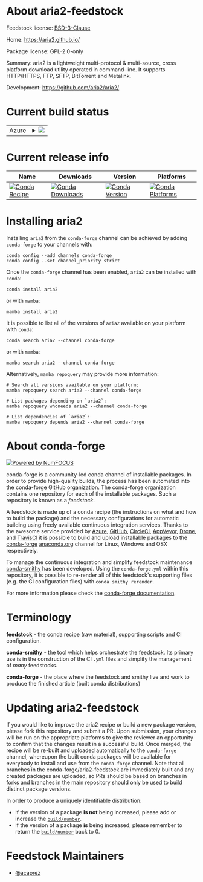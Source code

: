 About aria2-feedstock
=====================

Feedstock license: [BSD-3-Clause](https://github.com/conda-forge/aria2-feedstock/blob/main/LICENSE.txt)

Home: https://aria2.github.io/

Package license: GPL-2.0-only

Summary: aria2 is a lightweight multi-protocol & multi-source, cross platform download utility operated in command-line. It supports HTTP/HTTPS, FTP, SFTP, BitTorrent and Metalink.

Development: https://github.com/aria2/aria2/

Current build status
====================


<table>
    
  <tr>
    <td>Azure</td>
    <td>
      <details>
        <summary>
          <a href="https://dev.azure.com/conda-forge/feedstock-builds/_build/latest?definitionId=13284&branchName=main">
            <img src="https://dev.azure.com/conda-forge/feedstock-builds/_apis/build/status/aria2-feedstock?branchName=main">
          </a>
        </summary>
        <table>
          <thead><tr><th>Variant</th><th>Status</th></tr></thead>
          <tbody><tr>
              <td>linux_64</td>
              <td>
                <a href="https://dev.azure.com/conda-forge/feedstock-builds/_build/latest?definitionId=13284&branchName=main">
                  <img src="https://dev.azure.com/conda-forge/feedstock-builds/_apis/build/status/aria2-feedstock?branchName=main&jobName=linux&configuration=linux%20linux_64_" alt="variant">
                </a>
              </td>
            </tr><tr>
              <td>osx_64</td>
              <td>
                <a href="https://dev.azure.com/conda-forge/feedstock-builds/_build/latest?definitionId=13284&branchName=main">
                  <img src="https://dev.azure.com/conda-forge/feedstock-builds/_apis/build/status/aria2-feedstock?branchName=main&jobName=osx&configuration=osx%20osx_64_" alt="variant">
                </a>
              </td>
            </tr>
          </tbody>
        </table>
      </details>
    </td>
  </tr>
</table>

Current release info
====================

| Name | Downloads | Version | Platforms |
| --- | --- | --- | --- |
| [![Conda Recipe](https://img.shields.io/badge/recipe-aria2-green.svg)](https://anaconda.org/conda-forge/aria2) | [![Conda Downloads](https://img.shields.io/conda/dn/conda-forge/aria2.svg)](https://anaconda.org/conda-forge/aria2) | [![Conda Version](https://img.shields.io/conda/vn/conda-forge/aria2.svg)](https://anaconda.org/conda-forge/aria2) | [![Conda Platforms](https://img.shields.io/conda/pn/conda-forge/aria2.svg)](https://anaconda.org/conda-forge/aria2) |

Installing aria2
================

Installing `aria2` from the `conda-forge` channel can be achieved by adding `conda-forge` to your channels with:

```
conda config --add channels conda-forge
conda config --set channel_priority strict
```

Once the `conda-forge` channel has been enabled, `aria2` can be installed with `conda`:

```
conda install aria2
```

or with `mamba`:

```
mamba install aria2
```

It is possible to list all of the versions of `aria2` available on your platform with `conda`:

```
conda search aria2 --channel conda-forge
```

or with `mamba`:

```
mamba search aria2 --channel conda-forge
```

Alternatively, `mamba repoquery` may provide more information:

```
# Search all versions available on your platform:
mamba repoquery search aria2 --channel conda-forge

# List packages depending on `aria2`:
mamba repoquery whoneeds aria2 --channel conda-forge

# List dependencies of `aria2`:
mamba repoquery depends aria2 --channel conda-forge
```


About conda-forge
=================

[![Powered by
NumFOCUS](https://img.shields.io/badge/powered%20by-NumFOCUS-orange.svg?style=flat&colorA=E1523D&colorB=007D8A)](https://numfocus.org)

conda-forge is a community-led conda channel of installable packages.
In order to provide high-quality builds, the process has been automated into the
conda-forge GitHub organization. The conda-forge organization contains one repository
for each of the installable packages. Such a repository is known as a *feedstock*.

A feedstock is made up of a conda recipe (the instructions on what and how to build
the package) and the necessary configurations for automatic building using freely
available continuous integration services. Thanks to the awesome service provided by
[Azure](https://azure.microsoft.com/en-us/services/devops/), [GitHub](https://github.com/),
[CircleCI](https://circleci.com/), [AppVeyor](https://www.appveyor.com/),
[Drone](https://cloud.drone.io/welcome), and [TravisCI](https://travis-ci.com/)
it is possible to build and upload installable packages to the
[conda-forge](https://anaconda.org/conda-forge) [anaconda.org](https://anaconda.org/)
channel for Linux, Windows and OSX respectively.

To manage the continuous integration and simplify feedstock maintenance
[conda-smithy](https://github.com/conda-forge/conda-smithy) has been developed.
Using the ``conda-forge.yml`` within this repository, it is possible to re-render all of
this feedstock's supporting files (e.g. the CI configuration files) with ``conda smithy rerender``.

For more information please check the [conda-forge documentation](https://conda-forge.org/docs/).

Terminology
===========

**feedstock** - the conda recipe (raw material), supporting scripts and CI configuration.

**conda-smithy** - the tool which helps orchestrate the feedstock.
                   Its primary use is in the construction of the CI ``.yml`` files
                   and simplify the management of *many* feedstocks.

**conda-forge** - the place where the feedstock and smithy live and work to
                  produce the finished article (built conda distributions)


Updating aria2-feedstock
========================

If you would like to improve the aria2 recipe or build a new
package version, please fork this repository and submit a PR. Upon submission,
your changes will be run on the appropriate platforms to give the reviewer an
opportunity to confirm that the changes result in a successful build. Once
merged, the recipe will be re-built and uploaded automatically to the
`conda-forge` channel, whereupon the built conda packages will be available for
everybody to install and use from the `conda-forge` channel.
Note that all branches in the conda-forge/aria2-feedstock are
immediately built and any created packages are uploaded, so PRs should be based
on branches in forks and branches in the main repository should only be used to
build distinct package versions.

In order to produce a uniquely identifiable distribution:
 * If the version of a package **is not** being increased, please add or increase
   the [``build/number``](https://docs.conda.io/projects/conda-build/en/latest/resources/define-metadata.html#build-number-and-string).
 * If the version of a package **is** being increased, please remember to return
   the [``build/number``](https://docs.conda.io/projects/conda-build/en/latest/resources/define-metadata.html#build-number-and-string)
   back to 0.

Feedstock Maintainers
=====================

* [@acaprez](https://github.com/acaprez/)

